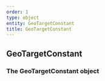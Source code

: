 ```yaml
---
order: 1
type: object
entity: GeoTargetConstant 
title: GeoTargetConstant 
---
```


## GeoTargetConstant 
### The GeoTargetConstant object

